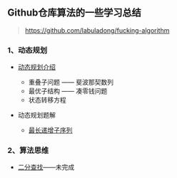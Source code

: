 ## Github仓库算法的一些学习总结
> https://github.com/labuladong/fucking-algorithm

### 1、动态规划

- [动态规划介绍](./动态规划学习.md)
  - 重叠子问题 —— 斐波那契数列
  - 最优子结构 —— 凑零钱问题
  - 状态转移方程

- 动态规划题解
  - [最长递增子序列](.\动态规划题解\最长递增子序列.md)

### 2、算法思维
- [二分查找](./二分查找学习.md)——未完成